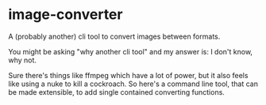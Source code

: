 # image-converter

A (probably another) cli tool to convert images between formats.

You might be asking "why another cli tool" and my answer is: I don't know, why not.

Sure there's things like ffmpeg which have a lot of power, but it also feels like using a nuke to kill a cockroach. So here's a command line tool, that can be made extensible, to add single contained converting functions.